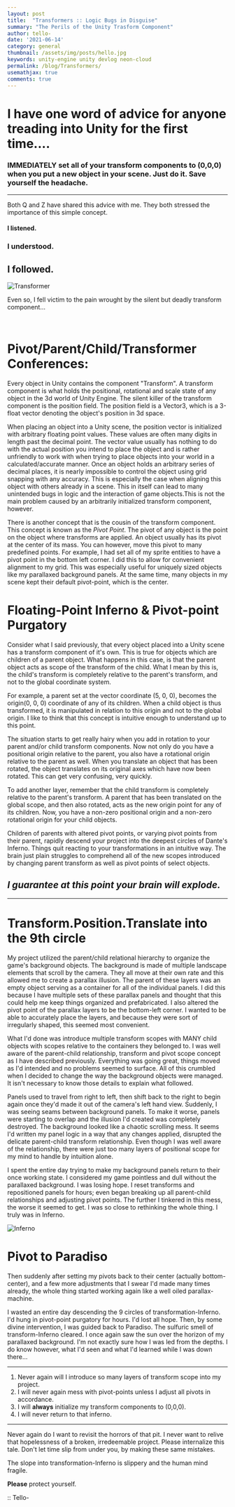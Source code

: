 ```yaml
---
layout: post
title:  "Transformers :: Logic Bugs in Disguise"
summary: "The Perils of the Unity Trasform Component"
author: tello-
date: '2021-06-14'
category: general
thumbnail: /assets/img/posts/hello.jpg
keywords: unity-engine unity devlog neon-cloud
permalink: /blog/Transformers/
usemathjax: true
comments: true
---
```


# I have one word of advice for anyone treading into Unity for the first time....

### **IMMEDIATELY** set all of your transform components to (0,0,0) when you put a new object in your scene. Just do it. Save yourself the headache.

---

Both Q and Z have shared this advice with me. They both stressed the importance of this simple concept. 

#### I listened. 

### I understood. 

## I followed. 

![Transformer][transformers_gif]

Even so, I fell victim to the pain wrought by the silent but deadly transform component...

<br>


# Pivot/Parent/Child/Transformer Conferences:

Every object in Unity contains the component "Transform". A transform component is what holds the positional, rotational and scale state of any object in the 3d world of Unity Engine. The silent killer of the transform component is the position field. The position field is a Vector3, which is a 3-float vector denoting the object's position in 3d space.

When placing an object into a Unity scene, the position vector is initialized with arbitrary floating point values. These values are often many digits in length past the decimal point. The vector value usually has nothing to do with the actual position you intend to place the object and is rather unfriendly to work with when trying to place objects into your world in a calculated/accurate manner. Once an object holds an arbitrary series of decimal places, it is nearly impossible to control the object using grid snapping with any accuracy. This is especially the case when aligning this object with others already in a scene. This in itself can lead to many unintended bugs in logic and the interaction of game objects.This is not the main problem caused by an arbitrarily initialized transform component, however.


There is another concept that is the cousin of the transform component. This concept is known as the *Pivot Point*. The pivot of any object is the point on the object where transforms are applied. An object usually has its pivot at the center of its mass. You can however, move this pivot to many predefined points. For example, I had set all of my sprite entities to have a pivot point in the bottom left corner. I did this to allow for convenient alignment to my grid. This was especially useful for uniquely sized objects like my parallaxed background panels. At the same time, many objects in my scene kept their default pivot-point, which is the center. 




# Floating-Point Inferno & Pivot-point Purgatory

Consider what I said previously, that every object placed into a Unity scene has a transform component of it's own. This is true for objects which are children of a parent object. What happens in this case, is that the parent object acts as scope of the transform of the child. What I mean by this is, the child's transform is completely relative to the parent's transform, and not to the global coordinate system.

For example, a parent set at the vector coordinate (5, 0, 0), becomes the origin(0, 0, 0) coordinate of any of its children. When a child object is thus transformed, it is manipulated in relation to this origin and not to the global origin. I like to think that this concept is intuitive enough to understand up to this point.

The situation starts to get really hairy when you add in rotation to your parent and/or child transform components. Now not only do you have a positional origin relative to the parent, you also have a rotational origin relative to the parent as well. When you translate an object that has been rotated, the object translates on its original axes which have now been rotated. This can get very confusing, very quickly.

To add another layer, remember that the child transform is completely relative to the parent's transform. A parent that has been translated on the global scope, and then also rotated, acts as the new origin point for any of its children. Now, you have a non-zero positional origin and a non-zero rotational origin for your child objects.

Children of parents with altered pivot points, or varying pivot points from their parent, rapidly descend your project into the deepest circles of Dante's Inferno. Things quit reacting to your transformations in an intuitive way. The brain just plain struggles to comprehend all of the new scopes introduced by changing parent transform as well as pivot points of select objects.



## *I guarantee at this point your brain will explode.*

---

# Transform.Position.Translate into the 9th circle

My project utilized the parent/child relational hierarchy to organize the game's background objects. The background is made of multiple landscape elements that scroll by the camera. They all move at their own rate and this allowed me to create a parallax illusion. The parent of these layers was an empty object serving as a container for all of the individual panels. I did this because I have multiple sets of these parallax panels and thought that this could help me keep things organized and prefabricated. I also altered the pivot point of the parallax layers to be the bottom-left corner. I wanted to be able to accurately place the layers, and because they were sort of irregularly shaped, this seemed most convenient.

What I'd done was introduce multiple transform scopes with MANY child objects with scopes relative to the containers they belonged to. I was well aware of the parent-child relationship, transform and pivot scope concept as I have described previously. Everything was going great, things moved as I'd intended and no problems seemed to surface. All of this crumbled when I decided to change the way the background objects were managed. It isn't necessary to know those details to explain what followed.

Panels used to travel from right to left, then shift back to the right to begin again once they'd made it out of the camera's left hand view. Suddenly, I was seeing seams between background panels. To make it worse, panels were starting to overlap and the illusion I'd created was completely destroyed. The background looked like a chaotic scrolling mess. It seems I'd written my panel logic in a way that any changes applied, disrupted the delicate parent-child transform relationship. Even though I was well aware of the relationship, there were just too many layers of positional scope for my mind to handle by intuition alone. 

I spent the entire day trying to make my background panels return to their once working state. I considered my game pointless and dull without the parallaxed background. I was losing hope. I reset transforms and repositioned panels for hours; even began breaking up all parent-child relationships and adjusting pivot points. The further I tinkered in this mess, the worse it seemed to get. I was so close to rethinking the whole thing. I truly was in Inferno.

 ![Inferno][dante]

# Pivot to Paradiso

Then suddenly after setting my pivots back to their center (actually bottom-center), and a few more adjustments that I swear I'd made many times already, the whole thing started working again like a well oiled parallax-machine.

I wasted an entire day descending the 9 circles of transformation-Inferno. I'd hung in pivot-point purgatory for hours. I'd lost all hope. Then, by some divine intervention, I was guided back to Paradiso. The sulfuric smell of transform-Inferno cleared. I once again saw the sun over the horizon of my parallaxed background. I'm not exactly sure how I was led from the depths. I do know however, what I'd seen and what I'd learned while I was down there...

--- 
1. Never again will I introduce so many layers of transform scope into my project. 
2. I will never again mess with pivot-points unless I adjust all pivots in accordance.
3. I will **always** initialize my transform components to (0,0,0).
4. I will never return to that inferno.

---

Never again do I want to revisit the horrors of that pit. I never want to relive that hopelessness of a broken, irredeemable project. Please internalize this tale. Don't let time slip from under you, by making these same mistakes. 

The slope into transformation-Inferno is slippery and the human mind fragile. 

**Please** protect yourself.

:: Tello-





[transformers_gif]: ../assets/img/posts/Transformers.gif
[dante]: ../assets/img/posts/dante.jpg